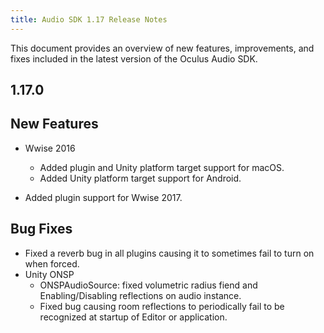 ```yaml
---
title: Audio SDK 1.17 Release Notes
---
```


This document provides an overview of new features, improvements, and fixes included in the latest version of the Oculus Audio SDK.

## 1.17.0

## New Features

* Wwise 2016
	+ Added plugin and Unity platform target support for macOS.
	+ Added Unity platform target support for Android.
	
* Added plugin support for Wwise 2017.


## Bug Fixes

* Fixed a reverb bug in all plugins causing it to sometimes fail to turn on when forced.
* Unity ONSP
	+ ONSPAudioSource: fixed volumetric radius fiend and Enabling/Disabling reflections on audio instance.
	+ Fixed bug causing room reflections to periodically fail to be recognized at startup of Editor or application.
	

